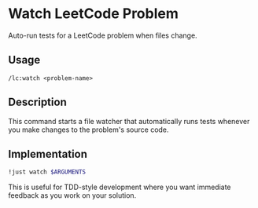 # Watch LeetCode Problem

Auto-run tests for a LeetCode problem when files change.

## Usage
```
/lc:watch <problem-name>
```

## Description
This command starts a file watcher that automatically runs tests whenever you make changes to the problem's source code.

## Implementation
```bash
!just watch $ARGUMENTS
```

This is useful for TDD-style development where you want immediate feedback as you work on your solution.